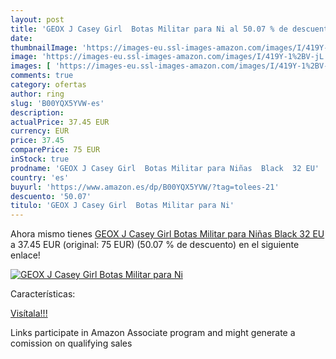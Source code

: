 ```yaml
---
layout: post
title: 'GEOX J Casey Girl  Botas Militar para Ni al 50.07 % de descuento'
date: 
thumbnailImage: 'https://images-eu.ssl-images-amazon.com/images/I/419Y-1%2BV-jL._SL200_.jpg'
image: 'https://images-eu.ssl-images-amazon.com/images/I/419Y-1%2BV-jL._SL200_.jpg'
images: [ 'https://images-eu.ssl-images-amazon.com/images/I/419Y-1%2BV-jL._SL200_.jpg' ]
comments: true
category: ofertas
author: ring
slug: 'B00YQX5YVW-es'
description:
actualPrice: 37.45 EUR
currency: EUR
price: 37.45
comparePrice: 75 EUR
inStock: true
prodname: 'GEOX J Casey Girl  Botas Militar para Niñas  Black  32 EU'
country: 'es'
buyurl: 'https://www.amazon.es/dp/B00YQX5YVW/?tag=tolees-21'
descuento: '50.07'
titulo: 'GEOX J Casey Girl  Botas Militar para Ni'
---
```


Ahora mismo tienes [GEOX J Casey Girl  Botas Militar para Niñas  Black  32 EU](https://www.amazon.es/dp/B00YQX5YVW/?tag=tolees-21) a 37.45 EUR (original: 75 EUR) (50.07 %  de descuento) en el siguiente enlace!

[![GEOX J Casey Girl  Botas Militar para Ni](https://images-eu.ssl-images-amazon.com/images/I/419Y-1%2BV-jL._SL200_.jpg)](https://www.amazon.es/dp/B00YQX5YVW/?tag=tolees-21)

Características:


[Visítala!!!](https://www.amazon.es/dp/B00YQX5YVW/?tag=tolees-21)

Links participate in Amazon Associate program and might generate a comission on qualifying sales
